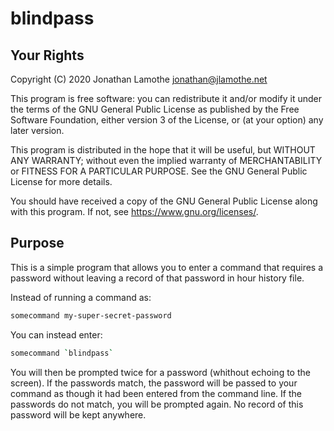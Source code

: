 # blindpass

## Your Rights

Copyright (C) 2020 Jonathan Lamothe
<jonathan@jlamothe.net>

This program is free software: you can redistribute it and/or modify
it under the terms of the GNU General Public License as published by
the Free Software Foundation, either version 3 of the License, or (at
your option) any later version.

This program is distributed in the hope that it will be useful, but
WITHOUT ANY WARRANTY; without even the implied warranty of
MERCHANTABILITY or FITNESS FOR A PARTICULAR PURPOSE.  See the GNU
General Public License for more details.

You should have received a copy of the GNU General Public License
along with this program.  If not, see <https://www.gnu.org/licenses/>.

## Purpose

This is a simple program that allows you to enter a command that
requires a password without leaving a record of that password in hour
history file.

Instead of running a command as:

```bash
somecommand my-super-secret-password
```

You can instead enter:

```bash
somecommand `blindpass`
```

You will then be prompted twice for a password (whithout echoing to
the screen).  If the passwords match, the password will be passed to
your command as though it had been entered from the command line.  If
the passwords do not match, you will be prompted again.  No record of
this password will be kept anywhere.
